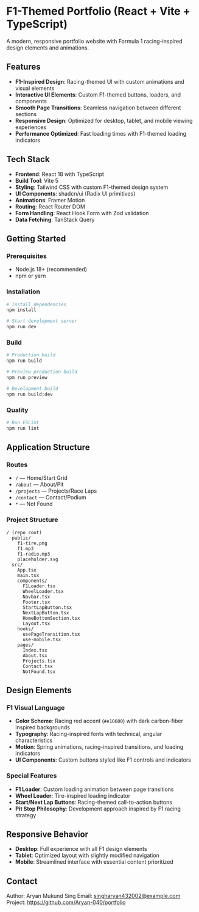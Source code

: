 # F1-Themed Portfolio (React + Vite + TypeScript)

A modern, responsive portfolio website with Formula 1 racing-inspired design elements and animations.


## Features

- **F1-Inspired Design**: Racing-themed UI with custom animations and visual elements
- **Interactive UI Elements**: Custom F1-themed buttons, loaders, and components
- **Smooth Page Transitions**: Seamless navigation between different sections
- **Responsive Design**: Optimized for desktop, tablet, and mobile viewing experiences
- **Performance Optimized**: Fast loading times with F1-themed loading indicators

## Tech Stack

- **Frontend**: React 18 with TypeScript
- **Build Tool**: Vite 5
- **Styling**: Tailwind CSS with custom F1-themed design system
- **UI Components**: shadcn/ui (Radix UI primitives)
- **Animations**: Framer Motion
- **Routing**: React Router DOM
- **Form Handling**: React Hook Form with Zod validation
- **Data Fetching**: TanStack Query

## Getting Started

### Prerequisites
- Node.js 18+ (recommended)
- npm or yarn

### Installation

```bash
# Install dependencies
npm install

# Start development server
npm run dev
```

### Build

```bash
# Production build
npm run build

# Preview production build
npm run preview

# Development build
npm run build:dev
```

### Quality

```bash
# Run ESLint
npm run lint
```

## Application Structure

### Routes
- `/` — Home/Start Grid
- `/about` — About/Pit
- `/projects` — Projects/Race Laps
- `/contact` — Contact/Podium
- `*` — Not Found

### Project Structure

```
/ (repo root)
  public/
    f1-tire.png
    f1.mp3
    f1-radio.mp3
    placeholder.svg
  src/
    App.tsx
    main.tsx
    components/
      F1Loader.tsx
      WheelLoader.tsx
      Navbar.tsx
      Footer.tsx
      StartLapButton.tsx
      NextLapButton.tsx
      HomeBottomSection.tsx
      Layout.tsx
    hooks/
      usePageTransition.tsx
      use-mobile.tsx
    pages/
      Index.tsx
      About.tsx
      Projects.tsx
      Contact.tsx
      NotFound.tsx
```

## Design Elements

### F1 Visual Language
- **Color Scheme**: Racing red accent (`#e10600`) with dark carbon-fiber inspired backgrounds
- **Typography**: Racing-inspired fonts with technical, angular characteristics
- **Motion**: Spring animations, racing-inspired transitions, and loading indicators
- **UI Components**: Custom buttons styled like F1 controls and indicators

### Special Features
- **F1 Loader**: Custom loading animation between page transitions
- **Wheel Loader**: Tire-inspired loading indicator
- **Start/Next Lap Buttons**: Racing-themed call-to-action buttons
- **Pit Stop Philosophy**: Development approach inspired by F1 racing strategy

## Responsive Behavior
- **Desktop**: Full experience with all F1 design elements
- **Tablet**: Optimized layout with slightly modified navigation
- **Mobile**: Streamlined interface with essential content prioritized

## Contact

Author: Aryan Mukund Sing
Email: singharyan432002@example.com  
Project: https://github.com/Aryan-040/portfolio